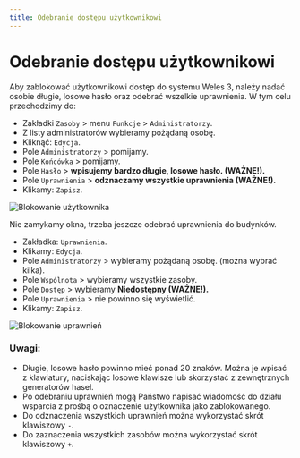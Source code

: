 ```yaml
---
title: Odebranie dostępu użytkownikowi
---
```


# Odebranie dostępu użytkownikowi

Aby zablokować użytkownikowi dostęp do systemu Weles 3, należy nadać osobie długie, losowe hasło oraz odebrać wszelkie uprawnienia. W tym celu przechodzimy do:

- Zakładki `Zasoby` > menu `Funkcje` > `Administratorzy`.
- Z listy administratorów wybieramy pożądaną osobę.
- Kliknąć: `Edycja`.
- Pole `Administratorzy` > pomijamy.
- Pole `Końcówka` > pomijamy.
- Pole `Hasło` > **wpisujemy bardzo długie, losowe hasło. (WAŻNE!).**
- Pole `Uprawnienia` > **odznaczamy wszystkie uprawnienia (WAŻNE!).**
- Klikamy: `Zapisz`.

![Blokowanie użytkownika](blockuser1.gif)

Nie zamykamy okna, trzeba jeszcze odebrać uprawnienia do budynków.

- Zakładka: `Uprawnienia`.
- Klikamy: `Edycja`.
- Pole `Administratorzy` > wybieramy pożądaną osobę. (można wybrać kilka).
- Pole `Wspólnota` > wybieramy wszystkie zasoby.
- Pole `Dostęp` > wybieramy **Niedostępny (WAŻNE!).**
- Pole `Uprawnienia` > nie powinno się wyświetlić.
- Klikamy: `Zapisz`.

![Blokowanie uprawnień](blockuser2.gif)

### Uwagi:

- Długie, losowe hasło powinno mieć ponad 20 znaków. Można je wpisać z klawiatury, naciskając losowe klawisze lub skorzystać z zewnętrznych generatorów haseł.
- Po odebraniu uprawnień mogą Państwo napisać wiadomość do działu wsparcia z prośbą o oznaczenie użytkownika jako zablokowanego.
- Do odznaczenia wszystkich uprawnień można wykorzystać skrót klawiszowy `-`.
- Do zaznaczenia wszystkich zasobów można wykorzystać skrót klawiszowy `+`.